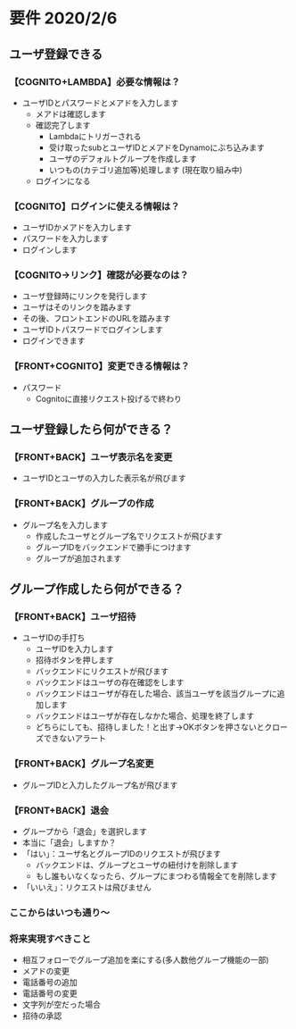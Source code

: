 # 要件 2020/2/6

## ユーザ登録できる

### 【COGNITO+LAMBDA】必要な情報は？
- ユーザIDとパスワードとメアドを入力します
  - メアドは確認します
  - 確認完了します
    - Lambdaにトリガーされる
    - 受け取ったsubとユーザIDとメアドをDynamoにぶち込みます
    - ユーザのデフォルトグループを作成します
    - いつもの(カテゴリ追加等)処理します (現在取り組み中)
  - ログインになる
 
### 【COGNITO】ログインに使える情報は？
- ユーザIDかメアドを入力します
- パスワードを入力します
- ログインします

### 【COGNITO→リンク】確認が必要なのは？
- ユーザ登録時にリンクを発行します
- ユーザはそのリンクを踏みます
- その後、フロントエンドのURLを踏みます
- ユーザIDトパスワードでログインします
- ログインできます

### 【FRONT+COGNITO】変更できる情報は？
- パスワード
  - Cognitoに直接リクエスト投げるで終わり

## ユーザ登録したら何ができる？

### 【FRONT+BACK】ユーザ表示名を変更
- ユーザIDとユーザの入力した表示名が飛びます

### 【FRONT+BACK】グループの作成
- グループ名を入力します
  - 作成したユーザとグループ名でリクエストが飛びます
  - グループIDをバックエンドで勝手につけます
  - グループが追加されます

## グループ作成したら何ができる？

### 【FRONT+BACK】ユーザ招待
- ユーザIDの手打ち
  - ユーザIDを入力します
  - 招待ボタンを押します
  - バックエンドにリクエストが飛びます
  - バックエンドはユーザの存在確認をします
  - バックエンドはユーザが存在した場合、該当ユーザを該当グループに追加します
  - バックエンドはユーザが存在しなかた場合、処理を終了します
  - どちらにしても、招待しました！と出す→OKボタンを押さないとクローズできないアラート
  
### 【FRONT+BACK】グループ名変更
- グループIDと入力したグループ名が飛びます

### 【FRONT+BACK】退会
- グループから「退会」を選択します
- 本当に「退会」しますか？
- 「はい」：ユーザ名とグループIDのリクエストが飛びます
  - バックエンドは、グループとユーザの紐付けを削除します
  - もし誰もいなくなったら、グループにまつわる情報全てを削除します
- 「いいえ」：リクエストは飛びません


### ここからはいつも通り〜

### 将来実現すべきこと
- 相互フォローでグループ追加を楽にする(多人数他グループ機能の一部)
- メアドの変更
- 電話番号の追加
- 電話番号の変更
- 文字列が空だった場合
- 招待の承認